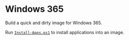 # Windows 365

Build a quick and dirty image for Windows 365.

Run [`Install-Apps.ps1`](Install-Apps.ps`) to install applications into an image.
